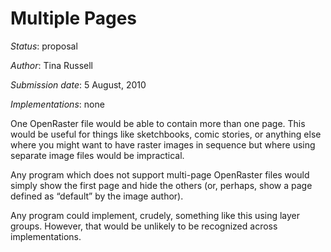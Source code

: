 # Multiple Pages

*Status*: proposal

*Author*: Tina Russell

*Submission date*: 5 August, 2010

*Implementations*: none

One OpenRaster file would be able to contain more than one page. This would be
useful for things like sketchbooks, comic stories, or anything else where
you might want to have raster images in sequence but where using separate image
files would be impractical.

Any program which does not support multi-page OpenRaster files would simply
show the first page and hide the others (or, perhaps, show a page defined as
“default” by the image author).

Any program could implement, crudely, something like this using layer groups.
However, that would be unlikely to be recognized across implementations.